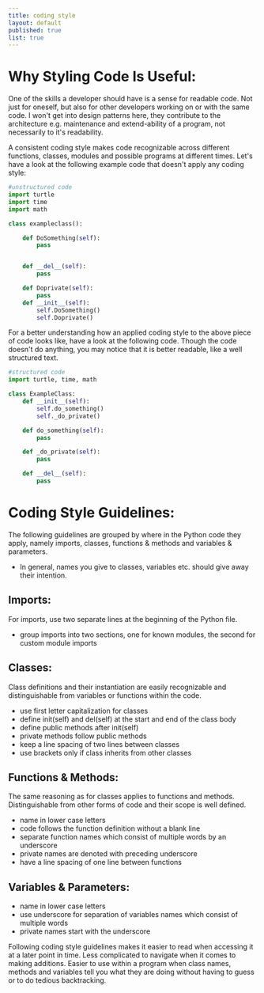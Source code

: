 ```yaml
---
title: coding style
layout: default
published: true
list: true
---
```

# Why Styling Code Is Useful:
One of the skills a developer should have is a sense for readable code. Not just for oneself, but also for other developers working on or with the same code. I won't get into design patterns here, they contribute to the architecture e.g. maintenance and extend-ability of a program, not necessarily to it's readability.

A consistent coding style makes code recognizable across different functions, classes, modules and possible programs at different times. Let's have a look at the following example code that doesn't apply any coding style:

```python
#unstructured code
import turtle
import time
import math

class exampleclass():

    def DoSomething(self):
        pass


    def __del__(self):
        pass

    def Doprivate(self):
        pass
    def __init__(self):
        self.DoSomething()
        self.Doprivate()

```


For a better understanding how an applied coding style to the above piece of code looks like, have a look at the following code. Though the code doesn't do anything, you may notice that it is better readable, like a well structured text.

```python
#structured code
import turtle, time, math

class ExampleClass:
    def __init__(self):
        self.do_something()
        self._do_private()

    def do_something(self):
        pass

    def _do_private(self):
        pass

    def __del__(self):
        pass

```


# Coding Style Guidelines:
The following guidelines are grouped by where in the Python code they apply, namely imports, classes, functions & methods and variables & parameters.
* In general, names you give to classes, variables etc. should give away their intention.


## Imports:
For imports, use two separate lines at the beginning of the Python file.
* group imports into two sections, one for known modules, the second for custom module imports


## Classes:
Class definitions and their instantiation are easily recognizable and distinguishable from variables or functions within the code.
* use first letter capitalization for classes
* define init(self) and del(self) at the start and end of the class body
* define public methods after init(self)
* private methods follow public methods
* keep a line spacing of two lines between classes
* use brackets only if class inherits from other classes


## Functions & Methods:
The same reasoning as for classes applies to functions and methods. Distinguishable from other forms of code and their scope is well defined.
* name in lower case letters
* code follows the function definition without a blank line
* separate function names which consist of multiple words by an underscore
* private names are denoted with preceding underscore
* have a line spacing of one line between functions


## Variables & Parameters:
* name in lower case letters
* use underscore for separation of variables names which consist of multiple words
* private names start with the underscore


Following coding style guidelines makes it easier to read when accessing it at a later point in time. Less complicated to navigate when it comes to making additions. Easier to use within a program when class names, methods and variables tell you what they are doing without having to guess or to do tedious backtracking.
